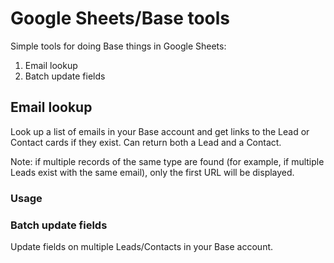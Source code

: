 # Google Sheets/Base tools

Simple tools for doing Base things in Google Sheets:

1. Email lookup
2. Batch update fields

## Email lookup
Look up a list of emails in your Base account and get links to the Lead or Contact cards if they exist. Can return both a Lead and a Contact.

Note: if multiple records of the same type are found (for example, if multiple Leads exist with the same email), only the first URL will be displayed.

### Usage

### Batch update fields 
Update fields on multiple Leads/Contacts in your Base account.
